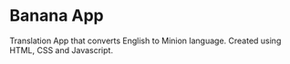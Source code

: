 # Banana App
 Translation App that converts English to Minion language. 
 Created using HTML, CSS and Javascript.
